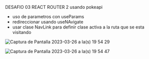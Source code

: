 DESAFIO 03 REACT ROUTER 2 usando pokeapi

- uso de parametros con useParams
- redireccionar usando useNAvigate
- usar clase NavLink para definir clase activa a la ruta que se esta visitando


![Captura de Pantalla 2023-03-26 a la(s) 19 54 29](https://user-images.githubusercontent.com/112424139/227809912-cb5047a9-0a7d-448a-8d8e-c25cf71c8ab0.png)

![Captura de Pantalla 2023-03-26 a la(s) 19 54 47](https://user-images.githubusercontent.com/112424139/227809922-8558537c-3596-473a-a25e-9bcb3fb63454.png)



